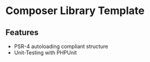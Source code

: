 Composer Library Template
=========================

Features
--------

* PSR-4 autoloading compliant structure
* Unit-Testing with PHPUnit